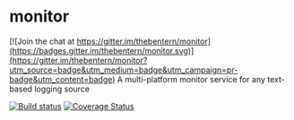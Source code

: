 # monitor

[![Join the chat at https://gitter.im/thebentern/monitor](https://badges.gitter.im/thebentern/monitor.svg)](https://gitter.im/thebentern/monitor?utm_source=badge&utm_medium=badge&utm_campaign=pr-badge&utm_content=badge)
A multi-platform monitor service for any text-based logging source

[![Build status](https://ci.appveyor.com/api/projects/status/mjnr9597mrf615is?svg=true)](https://ci.appveyor.com/project/thebentern/monitor) 
[![Coverage Status](https://coveralls.io/repos/github/thebentern/monitor/badge.svg?branch=master)](https://coveralls.io/github/thebentern/monitor?branch=master)
